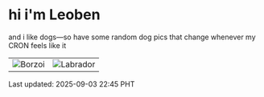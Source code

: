 # hi i'm Leoben

and i like dogs—so have some random dog pics that change whenever my CRON feels like it

|  |  |
|--------|----------|
| ![Borzoi](https://random-dog-vercel.vercel.app/api/random-borzoi?v=1756910709) | ![Labrador](https://random-dog-vercel.vercel.app/api/random-labrador?v=1756910709) |

Last updated: 2025-09-03 22:45 PHT
